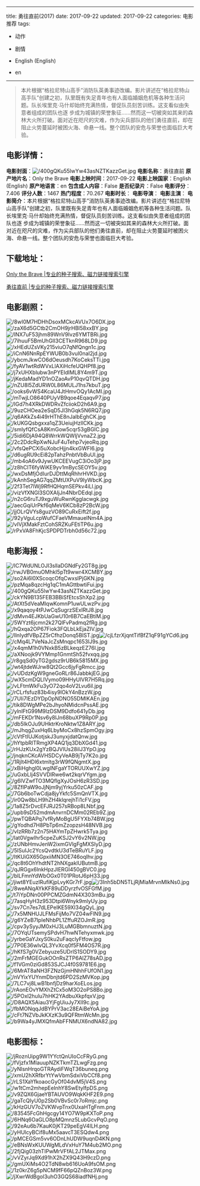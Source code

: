 
---
title: 勇往直前(2017)
date: 2017-09-22
updated: 2017-09-22
categories: 电影推荐
tags:
- 动作
- 剧情

- English (English)
- en
---


> 本片根据“格拉尼特山高手”消防队英勇事迹改编。影片讲述在“格拉尼特山高手队”创建之初，队里既有失足青年也有人面临婚姻危机等各种生活问题。队长埃里克·马什却始终充满热情，督促队员刻苦训练。这支看似由失意者组成的团队也逐 步成为城镇的荣誉象征……然而这一切被突如其来的森林大火所打破。面对近在咫尺的灾难，作为尖兵部队的他们勇往直前，却在阻止火势蔓延时被困火海、命悬一线。整个团队的安危与荣誉也面临巨大考验。

## **电影详情**：

**电影封面**：<img src="https://image.tmdb.org/t/p/w200/400gQKu55lwYw43asNZTKazzGet.jpg" alt="/400gQKu55lwYw43asNZTKazzGet.jpg" title="/400gQKu55lwYw43asNZTKazzGet.jpg">
**电影名称**：勇往直前
**原产地片名**：Only the Brave
**电影上映时间**：2017-09-22
**电影上映国家**：English (English)
**原产地语言**：en
**包含成人内容**：False
**是否纪录片**：False
**电影评分**：7.406
**评分人数**：1467
**热门程度**：70.267
**电影时长**：
**电影导演**：
**电影主演**：
**电影简介**：本片根据“格拉尼特山高手”消防队英勇事迹改编。影片讲述在“格拉尼特山高手队”创建之初，队里既有失足青年也有人面临婚姻危机等各种生活问题。队长埃里克·马什却始终充满热情，督促队员刻苦训练。这支看似由失意者组成的团队也逐 步成为城镇的荣誉象征……然而这一切被突如其来的森林大火所打破。面对近在咫尺的灾难，作为尖兵部队的他们勇往直前，却在阻止火势蔓延时被困火海、命悬一线。整个团队的安危与荣誉也面临巨大考验。

## **下载地址**：
[Only the Brave |专业的种子搜索、磁力链接搜索引擎](https://movie.amd794.com:2083/?search=Only%20the%20Brave&ordering=&mode=match_phrase&page_size=10&page=1)

[勇往直前 |专业的种子搜索、磁力链接搜索引擎](https://movie.amd794.com:2083/?search=%E5%8B%87%E5%BE%80%E7%9B%B4%E5%89%8D&ordering=&mode=match_phrase&page_size=10&page=1)
 

## **电影剧照**：
<img src="https://image.tmdb.org/t/p/original/8wI0M7HDHhDsoxMCkcAVUx7O6DX.jpg" alt="/8wI0M7HDHhDsoxMCkcAVUx7O6DX.jpg" title="/8wI0M7HDHhDsoxMCkcAVUx7O6DX.jpg"><img src="https://image.tmdb.org/t/p/original/zaX6d5GCtb2CmOH9jrHBl58xxBY.jpg" alt="/zaX6d5GCtb2CmOH9jrHBl58xxBY.jpg" title="/zaX6d5GCtb2CmOH9jrHBl58xxBY.jpg"><img src="https://image.tmdb.org/t/p/original/lNX7uF53jhm89WnV9Ivz6YMTBRi.jpg" alt="/lNX7uF53jhm89WnV9Ivz6YMTBRi.jpg" title="/lNX7uF53jhm89WnV9Ivz6YMTBRi.jpg"><img src="https://image.tmdb.org/t/p/original/7ihuuF5BmUhGII3CETknR968LD9.jpg" alt="/7ihuuF5BmUhGII3CETknR968LD9.jpg" title="/7ihuuF5BmUhGII3CETknR968LD9.jpg"><img src="https://image.tmdb.org/t/p/original/xHEdUZsVKy215viuO7qNfQngn1c.jpg" alt="/xHEdUZsVKy215viuO7qNfQngn1c.jpg" title="/xHEdUZsVKy215viuO7qNfQngn1c.jpg"><img src="https://image.tmdb.org/t/p/original/iCnN6NnRpEYWUB0b3vuI0naI2jd.jpg" alt="/iCnN6NnRpEYWUB0b3vuI0naI2jd.jpg" title="/iCnN6NnRpEYWUB0b3vuI0naI2jd.jpg"><img src="https://image.tmdb.org/t/p/original/ybcmJkwCO6dOeusdh7KoCeksTTi.jpg" alt="/ybcmJkwCO6dOeusdh7KoCeksTTi.jpg" title="/ybcmJkwCO6dOeusdh7KoCeksTTi.jpg"><img src="https://image.tmdb.org/t/p/original/fyAV1wtRdWVxLlAXiHcfeUQHPf8.jpg" alt="/fyAV1wtRdWVxLlAXiHcfeUQHPf8.jpg" title="/fyAV1wtRdWVxLlAXiHcfeUQHPf8.jpg"><img src="https://image.tmdb.org/t/p/original/j7xUHXblubw3nPYEIdIML8Y4m9T.jpg" alt="/j7xUHXblubw3nPYEIdIML8Y4m9T.jpg" title="/j7xUHXblubw3nPYEIdIML8Y4m9T.jpg"><img src="https://image.tmdb.org/t/p/original/jKedaMadYD1nOZaoAvP10qvQTDH.jpg" alt="/jKedaMadYD1nOZaoAvP10qvQTDH.jpg" title="/jKedaMadYD1nOZaoAvP10qvQTDH.jpg"><img src="https://image.tmdb.org/t/p/original/nZU8l5ZdURW0L86MULJ1hs7kbuT.jpg" alt="/nZU8l5ZdURW0L86MULJ1hs7kbuT.jpg" title="/nZU8l5ZdURW0L86MULJ1hs7kbuT.jpg"><img src="https://image.tmdb.org/t/p/original/ooks6vWS4KcaU4JtHmvOQy1AcMI.jpg" alt="/ooks6vWS4KcaU4JtHmvOQy1AcMI.jpg" title="/ooks6vWS4KcaU4JtHmvOQy1AcMI.jpg"><img src="https://image.tmdb.org/t/p/original/mTwjLO8640PUyVB9qoe4EqaqvP7.jpg" alt="/mTwjLO8640PUyVB9qoe4EqaqvP7.jpg" title="/mTwjLO8640PUyVB9qoe4EqaqvP7.jpg"><img src="https://image.tmdb.org/t/p/original/lGd7h4XRkDWDRvZfciiokD2h6A9.jpg" alt="/lGd7h4XRkDWDRvZfciiokD2h6A9.jpg" title="/lGd7h4XRkDWDRvZfciiokD2h6A9.jpg"><img src="https://image.tmdb.org/t/p/original/9uzCHOea2eSqD5Jl3hGqk5N6RQ7.jpg" alt="/9uzCHOea2eSqD5Jl3hGqk5N6RQ7.jpg" title="/9uzCHOea2eSqD5Jl3hGqk5N6RQ7.jpg"><img src="https://image.tmdb.org/t/p/original/q6AKkZs4i49rHThE8nJalbEghCK.jpg" alt="/q6AKkZs4i49rHThE8nJalbEghCK.jpg" title="/q6AKkZs4i49rHThE8nJalbEghCK.jpg"><img src="https://image.tmdb.org/t/p/original/kUKGQsbgxxa1qZ3UeiujHzIlCKk.jpg" alt="/kUKGQsbgxxa1qZ3UeiujHzIlCKk.jpg" title="/kUKGQsbgxxa1qZ3UeiujHzIlCKk.jpg"><img src="https://image.tmdb.org/t/p/original/smIyfQfCsA8KmGow5cqr53gBGIC.jpg" alt="/smIyfQfCsA8KmGow5cqr53gBGIC.jpg" title="/smIyfQfCsA8KmGow5cqr53gBGIC.jpg"><img src="https://image.tmdb.org/t/p/original/5idi6DjA94Q8WrrkWQWljVvnaZ2.jpg" alt="/5idi6DjA94Q8WrrkWQWljVvnaZ2.jpg" title="/5idi6DjA94Q8WrrkWQWljVvnaZ2.jpg"><img src="https://image.tmdb.org/t/p/original/2c2DdcRpXwNJuF4uTehp7vjeoRq.jpg" alt="/2c2DdcRpXwNJuF4uTehp7vjeoRq.jpg" title="/2c2DdcRpXwNJuF4uTehp7vjeoRq.jpg"><img src="https://image.tmdb.org/t/p/original/vfsQePCXi5uXobcHjjn4kxGWFl6.jpg" alt="/vfsQePCXi5uXobcHjjn4kxGWFl6.jpg" title="/vfsQePCXi5uXobcHjjn4kxGWFl6.jpg"><img src="https://image.tmdb.org/t/p/original/d6ugRU9cEi82pTahzPnbtVbBuUl.jpg" alt="/d6ugRU9cEi82pTahzPnbtVbBuUl.jpg" title="/d6ugRU9cEi82pTahzPnbtVbBuUl.jpg"><img src="https://image.tmdb.org/t/p/original/mb4oA6v9JywUKCEEVugC3iOo3jP.jpg" alt="/mb4oA6v9JywUKCEEVugC3iOo3jP.jpg" title="/mb4oA6v9JywUKCEEVugC3iOo3jP.jpg"><img src="https://image.tmdb.org/t/p/original/z8hCIT6fyWiKE9yv1mBycSEOY5v.jpg" alt="/z8hCIT6fyWiKE9yv1mBycSEOY5v.jpg" title="/z8hCIT6fyWiKE9yv1mBycSEOY5v.jpg"><img src="https://image.tmdb.org/t/p/original/wxDsMfjOdIurDJDttMqRhhrHVKD.jpg" alt="/wxDsMfjOdIurDJDttMqRhhrHVKD.jpg" title="/wxDsMfjOdIurDJDttMqRhhrHVKD.jpg"><img src="https://image.tmdb.org/t/p/original/kAnhSegAG7qqZMtUXPuV9IyWbcK.jpg" alt="/kAnhSegAG7qqZMtUXPuV9IyWbcK.jpg" title="/kAnhSegAG7qqZMtUXPuV9IyWbcK.jpg"><img src="https://image.tmdb.org/t/p/original/2f3Tet7lWj9RfHQHqmSEPkv4iLl.jpg" alt="/2f3Tet7lWj9RfHQHqmSEPkv4iLl.jpg" title="/2f3Tet7lWj9RfHQHqmSEPkv4iLl.jpg"><img src="https://image.tmdb.org/t/p/original/vizVfXNGl3SOXAIjJn4NbrDEdql.jpg" alt="/vizVfXNGl3SOXAIjJn4NbrDEdql.jpg" title="/vizVfXNGl3SOXAIjJn4NbrDEdql.jpg"><img src="https://image.tmdb.org/t/p/original/n2cG6ruTJ9xguWuRwnKgglacwgk.jpg" alt="/n2cG6ruTJ9xguWuRwnKgglacwgk.jpg" title="/n2cG6ruTJ9xguWuRwnKgglacwgk.jpg"><img src="https://image.tmdb.org/t/p/original/aecGqiUrPkf6qMeV6KCb8zP2BcW.jpg" alt="/aecGqiUrPkf6qMeV6KCb8zP2BcW.jpg" title="/aecGqiUrPkf6qMeV6KCb8zP2BcW.jpg"><img src="https://image.tmdb.org/t/p/original/jjOLrQVYs8guzVO89CuRxEift2f.jpg" alt="/jjOLrQVYs8guzVO89CuRxEift2f.jpg" title="/jjOLrQVYs8guzVO89CuRxEift2f.jpg"><img src="https://image.tmdb.org/t/p/original/92yVguLcpWufCFaeVMmauelNm4A.jpg" alt="/92yVguLcpWufCFaeVMmauelNm4A.jpg" title="/92yVguLcpWufCFaeVMmauelNm4A.jpg"><img src="https://image.tmdb.org/t/p/original/vIVjXMakFztCohSRZKuFEtiTP6u.jpg" alt="/vIVjXMakFztCohSRZKuFEtiTP6u.jpg" title="/vIVjXMakFztCohSRZKuFEtiTP6u.jpg"><img src="https://image.tmdb.org/t/p/original/rPxVA8FhKjcSPDPDTrbh0d56c72.jpg" alt="/rPxVA8FhKjcSPDPDTrbh0d56c72.jpg" title="/rPxVA8FhKjcSPDPDTrbh0d56c72.jpg">

## **电影海报**：
<img src="https://image.tmdb.org/t/p/original/lC7WdUNLOJI3sllaDGNdFy2GT8g.jpg" alt="/lC7WdUNLOJI3sllaDGNdFy2GT8g.jpg" title="/lC7WdUNLOJI3sllaDGNdFy2GT8g.jpg"><img src="https://image.tmdb.org/t/p/original/rwJVB0muOMhkI5pTt9wwr4XCMBY.jpg" alt="/rwJVB0muOMhkI5pTt9wwr4XCMBY.jpg" title="/rwJVB0muOMhkI5pTt9wwr4XCMBY.jpg"><img src="https://image.tmdb.org/t/p/original/so2Ai6l0XScoqcOfqCwxsIPjGKN.jpg" alt="/so2Ai6l0XScoqcOfqCwxsIPjGKN.jpg" title="/so2Ai6l0XScoqcOfqCwxsIPjGKN.jpg"><img src="https://image.tmdb.org/t/p/original/pzMqa8qzcHg1qC1mAGttbwtiFui.jpg" alt="/pzMqa8qzcHg1qC1mAGttbwtiFui.jpg" title="/pzMqa8qzcHg1qC1mAGttbwtiFui.jpg"><img src="https://image.tmdb.org/t/p/original/400gQKu55lwYw43asNZTKazzGet.jpg" alt="/400gQKu55lwYw43asNZTKazzGet.jpg" title="/400gQKu55lwYw43asNZTKazzGet.jpg"><img src="https://image.tmdb.org/t/p/original/ckYN9B135FEB3BBiSfEtcsShXp2.jpg" alt="/ckYN9B135FEB3BBiSfEtcsShXp2.jpg" title="/ckYN9B135FEB3BBiSfEtcsShXp2.jpg"><img src="https://image.tmdb.org/t/p/original/AtXt5dVeaMlqwKomnP1uwULwzPv.jpg" alt="/AtXt5dVeaMlqwKomnP1uwULwzPv.jpg" title="/AtXt5dVeaMlqwKomnP1uwULwzPv.jpg"><img src="https://image.tmdb.org/t/p/original/x9qaqoy4tPJwCqSugrzSExIRtJ8.jpg" alt="/x9qaqoy4tPJwCqSugrzSExIRtJ8.jpg" title="/x9qaqoy4tPJwCqSugrzSExIRtJ8.jpg"><img src="https://image.tmdb.org/t/p/original/dMvn4EJKbUaGwU10r6B7CaEBtiM.jpg" alt="/dMvn4EJKbUaGwU10r6B7CaEBtiM.jpg" title="/dMvn4EJKbUaGwU10r6B7CaEBtiM.jpg"><img src="https://image.tmdb.org/t/p/original/5WYzt6jcmn2k27QlFvPadmq2fRg.jpg" alt="/5WYzt6jcmn2k27QlFvPadmq2fRg.jpg" title="/5WYzt6jcmn2k27QlFvPadmq2fRg.jpg"><img src="https://image.tmdb.org/t/p/original/hQxqa2OP67Fiok3FQLbLkEjaZIV.jpg" alt="/hQxqa2OP67Fiok3FQLbLkEjaZIV.jpg" title="/hQxqa2OP67Fiok3FQLbLkEjaZIV.jpg"><img src="https://image.tmdb.org/t/p/original/llnIydfVBpZZ5rCfhzDonq5BIST.jpg" alt="/llnIydfVBpZZ5rCfhzDonq5BIST.jpg" title="/llnIydfVBpZZ5rCfhzDonq5BIST.jpg"><img src="https://image.tmdb.org/t/p/original/cjLfzrXjqntTifBfZ1qF91gYCd6.jpg" alt="/cjLfzrXjqntTifBfZ1qF91gYCd6.jpg" title="/cjLfzrXjqntTifBfZ1qF91gYCd6.jpg"><img src="https://image.tmdb.org/t/p/original/cMq4L7VeNaJcZsMnqpc1653lJ9s.jpg" alt="/cMq4L7VeNaJcZsMnqpc1653lJ9s.jpg" title="/cMq4L7VeNaJcZsMnqpc1653lJ9s.jpg"><img src="https://image.tmdb.org/t/p/original/x4qmM1h0VNxkB5zBLkeqzEZ76l.jpg" alt="/x4qmM1h0VNxkB5zBLkeqzEZ76l.jpg" title="/x4qmM1h0VNxkB5zBLkeqzEZ76l.jpg"><img src="https://image.tmdb.org/t/p/original/aXNoojk9VYMmp1GnmtSh52fvxqq.jpg" alt="/aXNoojk9VYMmp1GnmtSh52fvxqq.jpg" title="/aXNoojk9VYMmp1GnmtSh52fvxqq.jpg"><img src="https://image.tmdb.org/t/p/original/r8gqSd0yTG2gdsz9rUB6k5815MX.jpg" alt="/r8gqSd0yTG2gdsz9rUB6k5815MX.jpg" title="/r8gqSd0yTG2gdsz9rUB6k5815MX.jpg"><img src="https://image.tmdb.org/t/p/original/wt4jtdeWJrw8Qt2Gcc6jyFgRmcc.jpg" alt="/wt4jtdeWJrw8Qt2Gcc6jyFgRmcc.jpg" title="/wt4jtdeWJrw8Qt2Gcc6jyFgRmcc.jpg"><img src="https://image.tmdb.org/t/p/original/vUDdzKgW9gneGoRLr86JabbkjEG.jpg" alt="/vUDdzKgW9gneGoRLr86JabbkjEG.jpg" title="/vUDdzKgW9gneGoRLr86JabbkjEG.jpg"><img src="https://image.tmdb.org/t/p/original/wX5cmDQLIVymo09HHyUlVR7H5Rq.jpg" alt="/wX5cmDQLIVymo09HHyUlVR7H5Rq.jpg" title="/wX5cmDQLIVymo09HHyUlVR7H5Rq.jpg"><img src="https://image.tmdb.org/t/p/original/vLFtmWkFu3yO72qo4oV2Lvu6il.jpg" alt="/vLFtmWkFu3yO72qo4oV2Lvu6il.jpg" title="/vLFtmWkFu3yO72qo4oV2Lvu6il.jpg"><img src="https://image.tmdb.org/t/p/original/rCLrfsfuz83b4isy9lOkY4nBzzW.jpg" alt="/rCLrfsfuz83b4isy9lOkY4nBzzW.jpg" title="/rCLrfsfuz83b4isy9lOkY4nBzzW.jpg"><img src="https://image.tmdb.org/t/p/original/7UIi7lEzDYDpOpNDNO55DMlKAEn.jpg" alt="/7UIi7lEzDYDpOpNDNO55DMlKAEn.jpg" title="/7UIi7lEzDYDpOpNDNO55DMlKAEn.jpg"><img src="https://image.tmdb.org/t/p/original/tik8DWgMPe2bJhyoNMidcnPssAE.jpg" alt="/tik8DWgMPe2bJhyoNMidcnPssAE.jpg" title="/tik8DWgMPe2bJhyoNMidcnPssAE.jpg"><img src="https://image.tmdb.org/t/p/original/ylnlFtG99M9lzDSM9Ddfo641yDb.jpg" alt="/ylnlFtG99M9lzDSM9Ddfo641yDb.jpg" title="/ylnlFtG99M9lzDSM9Ddfo641yDb.jpg"><img src="https://image.tmdb.org/t/p/original/mFEKDr1Nsv6y8lJn68buXP9Rp0P.jpg" alt="/mFEKDr1Nsv6y8lJn68buXP9Rp0P.jpg" title="/mFEKDr1Nsv6y8lJn68buXP9Rp0P.jpg"><img src="https://image.tmdb.org/t/p/original/db5IkOJu9UHktrKroNktw1Z8ARY.jpg" alt="/db5IkOJu9UHktrKroNktw1Z8ARY.jpg" title="/db5IkOJu9UHktrKroNktw1Z8ARY.jpg"><img src="https://image.tmdb.org/t/p/original/mJhqgZuxHq6LbyMoCx8hzSpmOgy.jpg" alt="/mJhqgZuxHq6LbyMoCx8hzSpmOgy.jpg" title="/mJhqgZuxHq6LbyMoCx8hzSpmOgy.jpg"><img src="https://image.tmdb.org/t/p/original/cVtFtIUJKotjskJ3unyxjdatQnw.jpg" alt="/cVtFtIUJKotjskJ3unyxjdatQnw.jpg" title="/cVtFtIUJKotjskJ3unyxjdatQnw.jpg"><img src="https://image.tmdb.org/t/p/original/hYtpbRlTRmgXP4AQ1jq3DbXGd41.jpg" alt="/hYtpbRlTRmgXP4AQ1jq3DbXGd41.jpg" title="/hYtpbRlTRmgXP4AQ1jq3DbXGd41.jpg"><img src="https://image.tmdb.org/t/p/original/rHJzKUx2gYzBQJVlUs28iIJ3YpO.jpg" alt="/rHJzKUx2gYzBQJVlUs28iIJ3YpO.jpg" title="/rHJzKUx2gYzBQJVlUs28iIJ3YpO.jpg"><img src="https://image.tmdb.org/t/p/original/jnqknCKcAVHSDCyVeAB9jTy7K2o.jpg" alt="/jnqknCKcAVHSDCyVeAB9jTy7K2o.jpg" title="/jnqknCKcAVHSDCyVeAB9jTy7K2o.jpg"><img src="https://image.tmdb.org/t/p/original/1Rjlt4HDl6xtmltg3rW9fQNgmtX.jpg" alt="/1Rjlt4HDl6xtmltg3rW9fQNgmtX.jpg" title="/1Rjlt4HDl6xtmltg3rW9fQNgmtX.jpg"><img src="https://image.tmdb.org/t/p/original/xBiHghgl0LwgINFgaYTORUUXwYZ.jpg" alt="/xBiHghgl0LwgINFgaYTORUUXwYZ.jpg" title="/xBiHghgl0LwgINFgaYTORUUXwYZ.jpg"><img src="https://image.tmdb.org/t/p/original/uGxbLIj4SVVDlRwe6wt2kqrVYgm.jpg" alt="/uGxbLIj4SVVDlRwe6wt2kqrVYgm.jpg" title="/uGxbLIj4SVVDlRwe6wt2kqrVYgm.jpg"><img src="https://image.tmdb.org/t/p/original/g6IVZwfTO3MQflgXyJOsH6zR3SD.jpg" alt="/g6IVZwfTO3MQflgXyJOsH6zR3SD.jpg" title="/g6IVZwfTO3MQflgXyJOsH6zR3SD.jpg"><img src="https://image.tmdb.org/t/p/original/8ZfIPaW9oJjNjm9yjYrku50zCAF.jpg" alt="/8ZfIPaW9oJjNjm9yjYrku50zCAF.jpg" title="/8ZfIPaW9oJjNjm9yjYrku50zCAF.jpg"><img src="https://image.tmdb.org/t/p/original/7Gb6boTwCdja8jyYkfc5SmQnVTX.jpg" alt="/7Gb6boTwCdja8jyYkfc5SmQnVTX.jpg" title="/7Gb6boTwCdja8jyYkfc5SmQnVTX.jpg"><img src="https://image.tmdb.org/t/p/original/ir0Qw8bLH9hZH4klqrejhTi1cFV.jpg" alt="/ir0Qw8bLH9hZH4klqrejhTi1cFV.jpg" title="/ir0Qw8bLH9hZH4klqrejhTi1cFV.jpg"><img src="https://image.tmdb.org/t/p/original/1a8Z5rDvcEFJRJ257sRBop8LNbf.jpg" alt="/1a8Z5rDvcEFJRJ257sRBop8LNbf.jpg" title="/1a8Z5rDvcEFJRJ257sRBop8LNbf.jpg"><img src="https://image.tmdb.org/t/p/original/upb9sD52mdmAnvrnDCMm02REb9Z.jpg" alt="/upb9sD52mdmAnvrnDCMm02REb9Z.jpg" title="/upb9sD52mdmAnvrnDCMm02REb9Z.jpg"><img src="https://image.tmdb.org/t/p/original/pwTQBAPq7vfRyMoBgU5FYXb74BW.jpg" alt="/pwTQBAPq7vfRyMoBgU5FYXb74BW.jpg" title="/pwTQBAPq7vfRyMoBgU5FYXb74BW.jpg"><img src="https://image.tmdb.org/t/p/original/gYodhd7H8PbTp6mZzopzsH48NVB.jpg" alt="/gYodhd7H8PbTp6mZzopzsH48NVB.jpg" title="/gYodhd7H8PbTp6mZzopzsH48NVB.jpg"><img src="https://image.tmdb.org/t/p/original/vIzRRb7z2n75HAYmTpZHwrk5Tya.jpg" alt="/vIzRRb7z2n75HAYmTpZHwrk5Tya.jpg" title="/vIzRRb7z2n75HAYmTpZHwrk5Tya.jpg"><img src="https://image.tmdb.org/t/p/original/lat0Vgwlhr5cpeZuKSJ2vY6v2NW.jpg" alt="/lat0Vgwlhr5cpeZuKSJ2vY6v2NW.jpg" title="/lat0Vgwlhr5cpeZuKSJ2vY6v2NW.jpg"><img src="https://image.tmdb.org/t/p/original/zUNbHmvJenW2ixmGVlgFgMXSIyD.jpg" alt="/zUNbHmvJenW2ixmGVlgFgMXSIyD.jpg" title="/zUNbHmvJenW2ixmGVlgFgMXSIyD.jpg"><img src="https://image.tmdb.org/t/p/original/5lSuIJc2YcsQvdtkU3dTeBRuYLF.jpg" alt="/5lSuIJc2YcsQvdtkU3dTeBRuYLF.jpg" title="/5lSuIJc2YcsQvdtkU3dTeBRuYLF.jpg"><img src="https://image.tmdb.org/t/p/original/ltKUiGX65GpxiiMN3OE746oqIhv.jpg" alt="/ltKUiGX65GpxiiMN3OE746oqIhv.jpg" title="/ltKUiGX65GpxiiMN3OE746oqIhv.jpg"><img src="https://image.tmdb.org/t/p/original/qc8t6OhYhdtNT2hNXgaklUButmB.jpg" alt="/qc8t6OhYhdtNT2hNXgaklUButmB.jpg" title="/qc8t6OhYhdtNT2hNXgaklUButmB.jpg"><img src="https://image.tmdb.org/t/p/original/qJRGgx6lnkHpzJlERGI450gBVC0.jpg" alt="/qJRGgx6lnkHpzJlERGI450gBVC0.jpg" title="/qJRGgx6lnkHpzJlERGI450gBVC0.jpg"><img src="https://image.tmdb.org/t/p/original/blLFmnYdWbOGx0T01PRotJ6pH33.jpg" alt="/blLFmnYdWbOGx0T01PRotJ6pH33.jpg" title="/blLFmnYdWbOGx0T01PRotJ6pH33.jpg"><img src="https://image.tmdb.org/t/p/original/jiwt8YEuzIRufiKjpLvyKGr7rF.jpg" alt="/jiwt8YEuzIRufiKjpLvyKGr7rF.jpg" title="/jiwt8YEuzIRufiKjpLvyKGr7rF.jpg"><img src="https://image.tmdb.org/t/p/original/3Inh5bDN5TLjRjMlaMrvnMIkNs0.jpg" alt="/3Inh5bDN5TLjRjMlaMrvnMIkNs0.jpg" title="/3Inh5bDN5TLjRjMlaMrvnMIkNs0.jpg"><img src="https://image.tmdb.org/t/p/original/8weANqAYkKF89uDDyrzfvOSFGfM.jpg" alt="/8weANqAYkKF89uDDyrzfvOSFGfM.jpg" title="/8weANqAYkKF89uDDyrzfvOSFGfM.jpg"><img src="https://image.tmdb.org/t/p/original/t7iYpDNn00PPCMZGdmN4X303mBu.jpg" alt="/t7iYpDNn00PPCMZGdmN4X303mBu.jpg" title="/t7iYpDNn00PPCMZGdmN4X303mBu.jpg"><img src="https://image.tmdb.org/t/p/original/7asqHyH3z953Dtpi6Wnyk9mlyUy.jpg" alt="/7asqHyH3z953Dtpi6Wnyk9mlyUy.jpg" title="/7asqHyH3z953Dtpi6Wnyk9mlyUy.jpg"><img src="https://image.tmdb.org/t/p/original/sv7Cn7es7dLEPeIKE59XI34gQyL.jpg" alt="/sv7Cn7es7dLEPeIKE59XI34gQyL.jpg" title="/sv7Cn7es7dLEPeIKE59XI34gQyL.jpg"><img src="https://image.tmdb.org/t/p/original/7x5MNHUJLFMsFijMo7VZ04wFlN9.jpg" alt="/7x5MNHUJLFMsFijMo7VZ04wFlN9.jpg" title="/7x5MNHUJLFMsFijMo7VZ04wFlN9.jpg"><img src="https://image.tmdb.org/t/p/original/g6YZeB7IpIeNhbPL1ZffuRZOJmR.jpg" alt="/g6YZeB7IpIeNhbPL1ZffuRZOJmR.jpg" title="/g6YZeB7IpIeNhbPL1ZffuRZOJmR.jpg"><img src="https://image.tmdb.org/t/p/original/cpv3ySyyJM0xHJ3LuMGBbmnuztN.jpg" alt="/cpv3ySyyJM0xHJ3LuMGBbmnuztN.jpg" title="/cpv3ySyyJM0xHJ3LuMGBbmnuztN.jpg"><img src="https://image.tmdb.org/t/p/original/7OYqUTsemySPdvH7hwNTehyxmwk.jpg" alt="/7OYqUTsemySPdvH7hwNTehyxmwk.jpg" title="/7OYqUTsemySPdvH7hwNTehyxmwk.jpg"><img src="https://image.tmdb.org/t/p/original/yrbeGaYJxyS0ku2uFaqclyFtfow.jpg" alt="/yrbeGaYJxyS0ku2uFaqclyFtfow.jpg" title="/yrbeGaYJxyS0ku2uFaqclyFtfow.jpg"><img src="https://image.tmdb.org/t/p/original/7P0E36wlvQL3YvXcq0f5FM4OS7R.jpg" alt="/7P0E36wlvQL3YvXcq0f5FM4OS7R.jpg" title="/7P0E36wlvQL3YvXcq0f5FM4OS7R.jpg"><img src="https://image.tmdb.org/t/p/original/hKfS7g0VZebyuze5UDrlS1SODY9.jpg" alt="/hKfS7g0VZebyuze5UDrlS1SODY9.jpg" title="/hKfS7g0VZebyuze5UDrlS1SODY9.jpg"><img src="https://image.tmdb.org/t/p/original/2mFrMGEGukOOnRsZTP6AlZ78sAD.jpg" alt="/2mFrMGEGukOOnRsZTP6AlZ78sAD.jpg" title="/2mFrMGEGukOOnRsZTP6AlZ78sAD.jpg"><img src="https://image.tmdb.org/t/p/original/f1VGm0ziGd853SJCJ4f0S9781E6.jpg" alt="/f1VGm0ziGd853SJCJ4f0S9781E6.jpg" title="/f1VGm0ziGd853SJCJ4f0S9781E6.jpg"><img src="https://image.tmdb.org/t/p/original/6MrAT8aNH3FZNzGjmHNhhFUfON1.jpg" alt="/6MrAT8aNH3FZNzGjmHNhhFUfON1.jpg" title="/6MrAT8aNH3FZNzGjmHNhhFUfON1.jpg"><img src="https://image.tmdb.org/t/p/original/nVYixYUYnmDbnjtd6PD2SzMVKop.jpg" alt="/nVYixYUYnmDbnjtd6PD2SzMVKop.jpg" title="/nVYixYUYnmDbnjtd6PD2SzMVKop.jpg"><img src="https://image.tmdb.org/t/p/original/7LC7vj8LwB1bnfjDz9harXoELos.jpg" alt="/7LC7vj8LwB1bnfjDz9harXoELos.jpg" title="/7LC7vj8LwB1bnfjDz9harXoELos.jpg"><img src="https://image.tmdb.org/t/p/original/rAonEOvYMXhZtCx5oM3O2oPS8Bo.jpg" alt="/rAonEOvYMXhZtCx5oM3O2oPS8Bo.jpg" title="/rAonEOvYMXhZtCx5oM3O2oPS8Bo.jpg"><img src="https://image.tmdb.org/t/p/original/5POxl2hulu7hHK2YAdbuXkpfqxV.jpg" alt="/5POxl2hulu7hHK2YAdbuXkpfqxV.jpg" title="/5POxl2hulu7hHK2YAdbuXkpfqxV.jpg"><img src="https://image.tmdb.org/t/p/original/D8AQX5Aiau3YjFgUiuJy7XlI9c.jpg" alt="/D8AQX5Aiau3YjFgUiuJy7XlI9c.jpg" title="/D8AQX5Aiau3YjFgUiuJy7XlI9c.jpg"><img src="https://image.tmdb.org/t/p/original/fbMONqqJdBYPrV3ac28EAiBeYoA.jpg" alt="/fbMONqqJdBYPrV3ac28EAiBeYoA.jpg" title="/fbMONqqJdBYPrV3ac28EAiBeYoA.jpg"><img src="https://image.tmdb.org/t/p/original/cFt7NZVbJkKXzK3u9QFRtmWcMn.jpg" alt="/cFt7NZVbJkKXzK3u9QFRtmWcMn.jpg" title="/cFt7NZVbJkKXzK3u9QFRtmWcMn.jpg"><img src="https://image.tmdb.org/t/p/original/b9Wa4yJMXQfmAbFFNMUX6ndNA82.jpg" alt="/b9Wa4yJMXQfmAbFFNMUX6ndNA82.jpg" title="/b9Wa4yJMXQfmAbFFNMUX6ndNA82.jpg">

## **电影图标**：
<img src="https://image.tmdb.org/t/p/original/jRoznUipg9W1YYctQnUIoCcFRyG.png" alt="/jRoznUipg9W1YYctQnUIoCcFRyG.png" title="/jRoznUipg9W1YYctQnUIoCcFRyG.png"><img src="https://image.tmdb.org/t/p/original/fVjzfx1MIauupNZKTkmTZLwgFzg.png" alt="/fVjzfx1MIauupNZKTkmTZLwgFzg.png" title="/fVjzfx1MIauupNZKTkmTZLwgFzg.png"><img src="https://image.tmdb.org/t/p/original/yNlsnHrqoGTRAydiFWqT36buneq.png" alt="/yNlsnHrqoGTRAydiFWqT36buneq.png" title="/yNlsnHrqoGTRAydiFWqT36buneq.png"><img src="https://image.tmdb.org/t/p/original/xmU2hXRfbrYtYwVbmSdxiVbCCf8.png" alt="/xmU2hXRfbrYtYwVbmSdxiVbCCf8.png" title="/xmU2hXRfbrYtYwVbmSdxiVbCCf8.png"><img src="https://image.tmdb.org/t/p/original/rLS1XaYfkoaocGyOf04dvM5jV4S.png" alt="/rLS1XaYfkoaocGyOf04dvM5jV4S.png" title="/rLS1XaYfkoaocGyOf04dvM5jV4S.png"><img src="https://image.tmdb.org/t/p/original/w1tCm2mhepEeInhY8SwEtylfpDS.png" alt="/w1tCm2mhepEeInhY8SwEtylfpDS.png" title="/w1tCm2mhepEeInhY8SwEtylfpDS.png"><img src="https://image.tmdb.org/t/p/original/v9ZQX6GjaeYBTAUVO9WqkKHF2E9.png" alt="/v9ZQX6GjaeYBTAUVO9WqkKHF2E9.png" title="/v9ZQX6GjaeYBTAUVO9WqkKHF2E9.png"><img src="https://image.tmdb.org/t/p/original/gaTcQIyU0p2Sb0VBvSc0r7oRmjc.png" alt="/gaTcQIyU0p2Sb0VBvSc0r7oRmjc.png" title="/gaTcQIyU0p2Sb0VBvSc0r7oRmjc.png"><img src="https://image.tmdb.org/t/p/original/kHzGUV7oZVKWvpTnx0UxaHTgFnm.png" alt="/kHzGUV7oZVKWvpTnx0UxaHTgFnm.png" title="/kHzGUV7oZVKWvpTnx0UxaHTgFnm.png"><img src="https://image.tmdb.org/t/p/original/83545FcGhHgcgy14YO7W9pKXToP.png" alt="/83545FcGhHgcgy14YO7W9pKXToP.png" title="/83545FcGhHgcgy14YO7W9pKXToP.png"><img src="https://image.tmdb.org/t/p/original/6HNq6OaGLO8pMQmnz5LubGcvPqO.png" alt="/6HNq6OaGLO8pMQmnz5LubGcvPqO.png" title="/6HNq6OaGLO8pMQmnz5LubGcvPqO.png"><img src="https://image.tmdb.org/t/p/original/92eAu6b7KauK0jKT29peEgV4ILH.png" alt="/92eAu6b7KauK0jKT29peEgV4ILH.png" title="/92eAu6b7KauK0jKT29peEgV4ILH.png"><img src="https://image.tmdb.org/t/p/original/yHUlcyBCif8uMx5aavcT3ESQdw4.png" alt="/yHUlcyBCif8uMx5aavcT3ESQdw4.png" title="/yHUlcyBCif8uMx5aavcT3ESQdw4.png"><img src="https://image.tmdb.org/t/p/original/pMCEGSm5vv6ODnLhUDW9uqnD4KN.png" alt="/pMCEGSm5vv6ODnLhUDW9uqnD4KN.png" title="/pMCEGSm5vv6ODnLhUDW9uqnD4KN.png"><img src="https://image.tmdb.org/t/p/original/eBNsWxKUUWgMLdVxHuY7M4ub2MO.png" alt="/eBNsWxKUUWgMLdVxHuY7M4ub2MO.png" title="/eBNsWxKUUWgMLdVxHuY7M4ub2MO.png"><img src="https://image.tmdb.org/t/p/original/2fjQig03zhTIPwMrVFfAL2JTMax.png" alt="/2fjQig03zhTIPwMrVFfAL2JTMax.png" title="/2fjQig03zhTIPwMrVFfAL2JTMax.png"><img src="https://image.tmdb.org/t/p/original/vVZyrJq9Xd91hX2hZX9Q43H9czD.png" alt="/vVZyrJq9Xd91hX2hZX9Q43H9czD.png" title="/vVZyrJq9Xd91hX2hZX9Q43H9czD.png"><img src="https://image.tmdb.org/t/p/original/gmUXiMs4O2TdN8wb616UoA9fsOM.png" alt="/gmUXiMs4O2TdN8wb616UoA9fsOM.png" title="/gmUXiMs4O2TdN8wb616UoA9fsOM.png"><img src="https://image.tmdb.org/t/p/original/1z0krZ6g5pNCM9fF66pQZnBoz3W.png" alt="/1z0krZ6g5pNCM9fF66pQZnBoz3W.png" title="/1z0krZ6g5pNCM9fF66pQZnBoz3W.png"><img src="https://image.tmdb.org/t/p/original/jXwrWdBgol3uhO3GQS68iadfNHj.png" alt="/jXwrWdBgol3uhO3GQS68iadfNHj.png" title="/jXwrWdBgol3uhO3GQS68iadfNHj.png">

